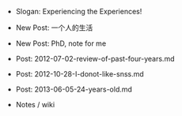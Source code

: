 - Slogan: Experiencing the Experiences!
- New Post: 一个人的生活
- New Post: PhD, note for me
- Post: 2012-07-02-review-of-past-four-years.md
- Post: 2012-10-28-I-donot-like-snss.md
- Post: 2013-06-05-24-years-old.md

- Notes / wiki
